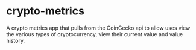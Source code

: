 # crypto-metrics
A crypto metrics app that pulls from the CoinGecko api to allow uses view the various types of cryptocurrency, view their current value and value history.
